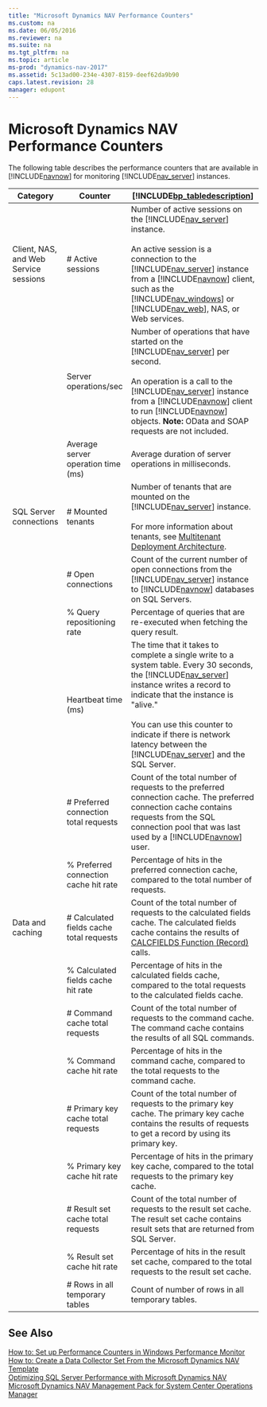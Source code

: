 ```yaml
---
title: "Microsoft Dynamics NAV Performance Counters"
ms.custom: na
ms.date: 06/05/2016
ms.reviewer: na
ms.suite: na
ms.tgt_pltfrm: na
ms.topic: article
ms-prod: "dynamics-nav-2017"
ms.assetid: 5c13ad00-234e-4307-8159-deef62da9b90
caps.latest.revision: 28
manager: edupont
---
```

# Microsoft Dynamics NAV Performance Counters
The following table describes the performance counters that are available in [!INCLUDE[navnow](includes/navnow_md.md)] for monitoring [!INCLUDE[nav_server](includes/nav_server_md.md)] instances.  
  
|Category|Counter|[!INCLUDE[bp_tabledescription](includes/bp_tabledescription_md.md)]|  
|--------------|-------------|---------------------------------------|  
|Client, NAS, and Web Service sessions|\# Active sessions|Number of active sessions on the [!INCLUDE[nav_server](includes/nav_server_md.md)] instance.<br /><br /> An active session is a connection to the [!INCLUDE[nav_server](includes/nav_server_md.md)] instance from a [!INCLUDE[navnow](includes/navnow_md.md)] client, such as the [!INCLUDE[nav_windows](includes/nav_windows_md.md)] or [!INCLUDE[nav_web](includes/nav_web_md.md)], NAS, or Web services.|  
||Server operations\/sec|Number of operations that have started on the [!INCLUDE[nav_server](includes/nav_server_md.md)] per second.<br /><br /> An operation is a call to the [!INCLUDE[nav_server](includes/nav_server_md.md)] instance from a [!INCLUDE[navnow](includes/navnow_md.md)] client to run [!INCLUDE[navnow](includes/navnow_md.md)] objects. **Note:**  OData and SOAP requests are not included.|  
||Average server operation time \(ms\)|Average duration of server operations in milliseconds.|  
|SQL Server connections|\# Mounted tenants|Number of tenants that are mounted on the [!INCLUDE[nav_server](includes/nav_server_md.md)] instance.<br /><br /> For more information about tenants, see [Multitenant Deployment Architecture](Multitenant-Deployment-Architecture.md).|  
||\# Open connections|Count of the current number of open connections from the [!INCLUDE[nav_server](includes/nav_server_md.md)] instance to [!INCLUDE[navnow](includes/navnow_md.md)] databases on SQL Servers.|  
||% Query repositioning rate|Percentage of queries that are re-executed when fetching the query result.|  
||Heartbeat time \(ms\)|The time that it takes to complete a single write to a system table. Every 30 seconds, the [!INCLUDE[nav_server](includes/nav_server_md.md)] instance writes a record to indicate that the instance is "alive."<br /><br /> You can use this counter to indicate if there is network latency between the [!INCLUDE[nav_server](includes/nav_server_md.md)] and the SQL Server.|  
||\# Preferred connection total requests|Count of the total number of requests to the preferred connection cache. The preferred connection cache contains requests from the SQL connection pool that was last used by a [!INCLUDE[navnow](includes/navnow_md.md)] user.|  
||% Preferred connection cache hit rate|Percentage of hits in the preferred connection cache, compared to the total number of requests.|  
|Data and caching|\# Calculated fields cache total requests|Count of the total number of requests to the calculated fields cache. The calculated fields cache contains the results of [CALCFIELDS Function \(Record\)](CALCFIELDS-Function--Record-.md) calls.|  
||% Calculated fields cache hit rate|Percentage of hits in the calculated fields cache, compared to the total requests to the calculated fields cache.|  
||\# Command cache total requests|Count of the total number of requests to the command cache. The command cache contains the results of all SQL commands.|  
||% Command cache hit rate|Percentage of hits in the command cache, compared to the total requests to the command cache.|  
||\# Primary key cache total requests|Count of the total number of requests to the primary key cache. The primary key cache contains the results of requests to get a record by using its primary key.|  
||% Primary key cache hit rate|Percentage of hits in the primary key cache, compared to the total requests to the primary key cache.|  
||\# Result set cache total requests|Count of the total number of requests to the result set cache. The result set cache contains result sets that are returned from SQL Server.|  
||% Result set cache hit rate|Percentage of hits in the result set cache, compared to the total requests to the result set cache.|  
||\# Rows in all temporary tables|Count of number of rows in all temporary tables.|  
  
## See Also  
 [How to: Set up Performance Counters in Windows Performance Monitor](How%20to:%20Set%20up%20Performance%20Counters%20in%20Windows%20Performance%20Monitor.md)   
 [How to: Create a Data Collector Set From the Microsoft Dynamics NAV Template](How%20to:%20Create%20a%20Data%20Collector%20Set%20From%20the%20Microsoft%20Dynamics%20NAV%20Template.md)   
 [Optimizing SQL Server Performance with Microsoft Dynamics NAV](Optimizing-SQL-Server-Performance-with-Microsoft-Dynamics-NAV.md)   
 [Microsoft Dynamics NAV Management Pack for System Center Operations Manager](http://go.microsoft.com/fwlink/?LinkID=722863)